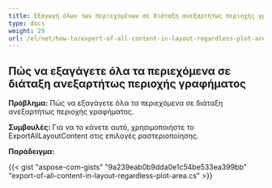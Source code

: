 ```yaml
---
title: Εξαγωγή όλων των περιεχομένων σε διάταξη ανεξαρτήτως περιοχής γραφήματος
type: docs
weight: 29
url: /el/net/how-to/export-of-all-content-in-layout-regardless-plot-area/
---
```


## **Πώς να εξαγάγετε όλα τα περιεχόμενα σε διάταξη ανεξαρτήτως περιοχής γραφήματος**

**Πρόβλημα:** Πώς να εξαγάγετε όλα τα περιεχόμενα σε διάταξη ανεξαρτήτως περιοχής γραφήματος.

**Συμβουλές:** Για να το κάνετε αυτό, χρησιμοποιήστε το ExportAllLayoutContent στις επιλογές ραστεριοποίησης.

**Παράδειγμα:**

{{< gist "aspose-com-gists" "9a239eab0b9dda0e1c54be533ea399bb" "export-of-all-content-in-layout-regardless-plot-area.cs" >}}
